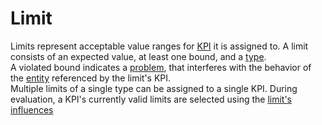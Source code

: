 # Limit
Limits represent acceptable value ranges for [KPI](kpi.md) it is assigned to. A limit consists of an expected value, at least one bound, and a [type](limitType.md).  
A violated bound indicates a [problem](limitProblem.md), that interferes with the behavior of the [entity](entity.md) referenced by the limit's KPI.  
Multiple limits of a single type can be assigned to a single KPI. During evaluation, a KPI's currently valid limits are selected using the [limit's influences](limitInfluences.md)